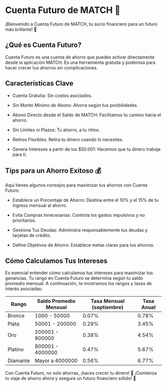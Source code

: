 # Cuenta Futuro de MATCH 🚀

¡Bienvenido a Cuenta Futuro de MATCH, tu socio financiero para un futuro más brillante! 🌟

## ¿Qué es Cuenta Futuro?

Cuenta Futuro es una cuenta de ahorro que puedes activar directamente desde la aplicación MATCH. Es una herramienta gratuita y poderosa para hacer crecer tus ahorros sin complicaciones.

## Características Clave

- Cuenta Gratuita: Sin costos asociados.

- Sin Monto Mínimo de Abono: Ahorra según tus posibilidades.

- Abono Directo desde el Saldo de MATCH: Facilitamos tu camino hacia el ahorro.

- Sin Límites ni Plazos: Tu ahorro, a tu ritmo.

- Retiros Flexibles: Retira tu dinero cuando lo necesites.

- Genera Intereses a partir de los $50.001: Hacemos que tu dinero trabaje para ti.

## Tips para un Ahorro Exitoso 💰

Aquí tienes algunos consejos para maximizar tus ahorros con Cuenta Futuro:

- Establece un Porcentaje de Ahorro: Destina entre el 10% y el 15% de tu ingreso mensual al ahorro.

- Evita Compras Innecesarias: Controla los gastos impulsivos y no prioritarios.

- Gestiona Tus Deudas: Administra responsablemente tus deudas y tarjetas de crédito.

- Define Objetivos de Ahorro: Establece metas claras para tus ahorros.

## Cómo Calculamos Tus Intereses

Es esencial entender cómo calculamos tus intereses para maximizar tus ganancias. Tu rango en Cuenta Futuro se determina según tu saldo promedio mensual. A continuación, te mostramos los rangos y tasas de interés asociadas:

| Rango      | Saldo Promedio Mensual | Tasa Mensual (septiembre)| Tasa Anual |
|------------|------------------------|--------------|------------|
| Bronce     | 1000 - 50000           | 0.07%        | 0.78%      |
| Plata      | 50001 - 200000          | 0.29%        | 3.45%      |
| Oro        | 200001 - 800000         | 0.38%        | 4.54%      |
| Platino    | 800001 - 4000000        | 0.47%        | 5.67%      |
| Diamante   | Mayor a 4000000         | 0.56%        | 6.77%      |


Con Cuenta Futuro, no solo ahorras, ¡haces crecer tu dinero! 💸 ¡Comienza tu viaje de ahorro ahora y asegura un futuro financiero sólido! 💪